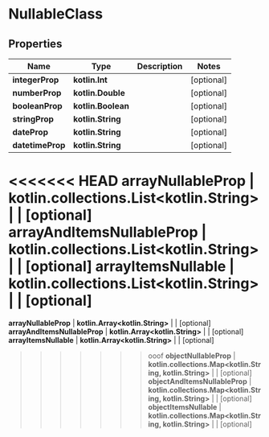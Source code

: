
# NullableClass

## Properties
Name | Type | Description | Notes
------------ | ------------- | ------------- | -------------
**integerProp** | **kotlin.Int** |  |  [optional]
**numberProp** | **kotlin.Double** |  |  [optional]
**booleanProp** | **kotlin.Boolean** |  |  [optional]
**stringProp** | **kotlin.String** |  |  [optional]
**dateProp** | **kotlin.String** |  |  [optional]
**datetimeProp** | **kotlin.String** |  |  [optional]
<<<<<<< HEAD
**arrayNullableProp** | **kotlin.collections.List&lt;kotlin.String&gt;** |  |  [optional]
**arrayAndItemsNullableProp** | **kotlin.collections.List&lt;kotlin.String&gt;** |  |  [optional]
**arrayItemsNullable** | **kotlin.collections.List&lt;kotlin.String&gt;** |  |  [optional]
=======
**arrayNullableProp** | **kotlin.Array&lt;kotlin.String&gt;** |  |  [optional]
**arrayAndItemsNullableProp** | **kotlin.Array&lt;kotlin.String&gt;** |  |  [optional]
**arrayItemsNullable** | **kotlin.Array&lt;kotlin.String&gt;** |  |  [optional]
>>>>>>> ooof
**objectNullableProp** | **kotlin.collections.Map&lt;kotlin.String, kotlin.String&gt;** |  |  [optional]
**objectAndItemsNullableProp** | **kotlin.collections.Map&lt;kotlin.String, kotlin.String&gt;** |  |  [optional]
**objectItemsNullable** | **kotlin.collections.Map&lt;kotlin.String, kotlin.String&gt;** |  |  [optional]



